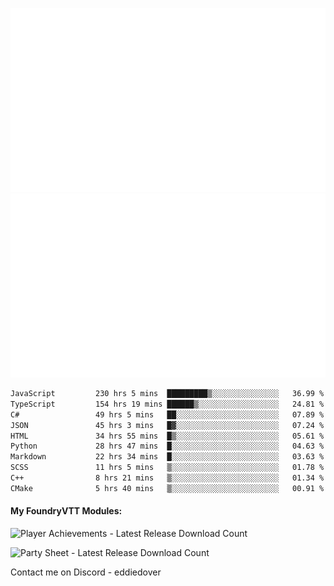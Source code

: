 
![](https://raw.githubusercontent.com/eddiedover/ghstats/master/generated/overview.svg)
![](https://raw.githubusercontent.com/eddiedover/ghstats/master/generated/languages.svg)

<!--START_SECTION:waka-->

```txt
JavaScript         230 hrs 5 mins  █████████▒░░░░░░░░░░░░░░░   36.99 %
TypeScript         154 hrs 19 mins ██████▒░░░░░░░░░░░░░░░░░░   24.81 %
C#                 49 hrs 5 mins   ██░░░░░░░░░░░░░░░░░░░░░░░   07.89 %
JSON               45 hrs 3 mins   █▓░░░░░░░░░░░░░░░░░░░░░░░   07.24 %
HTML               34 hrs 55 mins  █▒░░░░░░░░░░░░░░░░░░░░░░░   05.61 %
Python             28 hrs 47 mins  █░░░░░░░░░░░░░░░░░░░░░░░░   04.63 %
Markdown           22 hrs 34 mins  █░░░░░░░░░░░░░░░░░░░░░░░░   03.63 %
SCSS               11 hrs 5 mins   ▒░░░░░░░░░░░░░░░░░░░░░░░░   01.78 %
C++                8 hrs 21 mins   ▒░░░░░░░░░░░░░░░░░░░░░░░░   01.34 %
CMake              5 hrs 40 mins   ▒░░░░░░░░░░░░░░░░░░░░░░░░   00.91 %
```

<!--END_SECTION:waka-->

#### My FoundryVTT Modules:

  ![Player Achievements - Latest Release Download Count](https://img.shields.io/badge/dynamic/json?label=Player%20Achievements%20-%20Downloads@latest&query=assets%5B1%5D.download_count&url=https%3A%2F%2Fapi.github.com%2Frepos%2FEddieDover%2Ffvtt-player-achievements%2Freleases%2Flatest)

  ![Party Sheet - Latest Release Download Count](https://img.shields.io/badge/dynamic/json?label=Party%20Sheet%20-%20Downloads@latest&query=assets%5B1%5D.download_count&url=https%3A%2F%2Fapi.github.com%2Frepos%2FEddieDover%2Ffvtt-party-sheet%2Freleases%2Flatest)

<a rel="me" href="https://techhub.social/@EddieDover"></a>

Contact me on Discord - eddiedover
